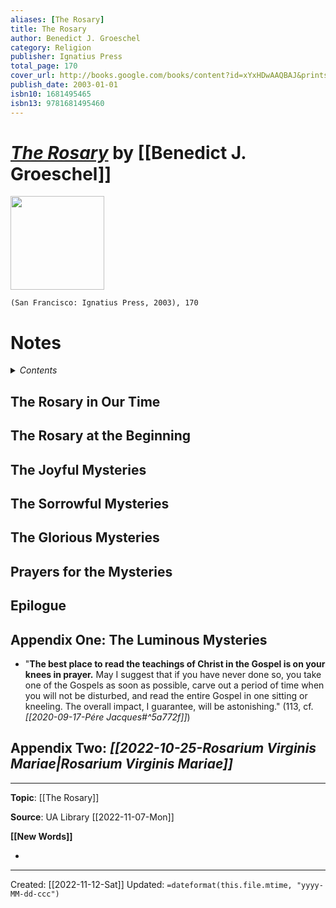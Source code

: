 ```yaml
---
aliases: [The Rosary]
title: The Rosary
author: Benedict J. Groeschel
category: Religion
publisher: Ignatius Press
total_page: 170
cover_url: http://books.google.com/books/content?id=xYxHDwAAQBAJ&printsec=frontcover&img=1&zoom=1&edge=curl&source=gbs_api
publish_date: 2003-01-01
isbn10: 1681495465
isbn13: 9781681495460
---
```

# *[The Rosary]()* by [[Benedict J. Groeschel]]

<img src="http://books.google.com/books/content?id=xYxHDwAAQBAJ&printsec=frontcover&img=1&zoom=1&edge=curl&source=gbs_api" width=150>

`(San Francisco: Ignatius Press, 2003), 170`


# Notes

<details>
 <summary><i>Contents</i></summary>
<!-- MarkdownTOC autolink="true" -->

<!-- /MarkdownTOC -->
</details>

## The Rosary in Our Time 


## The Rosary at the Beginning 


## The Joyful Mysteries 


## The Sorrowful Mysteries 


## The Glorious Mysteries 


##  Prayers for the Mysteries 


## Epilogue 


## Appendix One: The Luminous Mysteries 
- "**The best place to read the teachings of Christ in the Gospel is on your knees in prayer.** May I suggest that if you have never done so, you take one of the Gospels as soon as possible, carve out a period of time when you will not be disturbed, and read the entire Gospel in one sitting or kneeling. The overall impact, I guarantee, will be astonishing." (113, cf. *[[2020-09-17-Pére Jacques#^5a772f]]*)

## Appendix Two: *[[2022-10-25-Rosarium Virginis Mariae|Rosarium Virginis Mariae]]*


--- 
**Topic**: [[The Rosary]]

**Source**: UA Library [[2022-11-07-Mon]]

**[[New Words]]**

- 

---
Created: [[2022-11-12-Sat]]
Updated: `=dateformat(this.file.mtime, "yyyy-MM-dd-ccc")`
